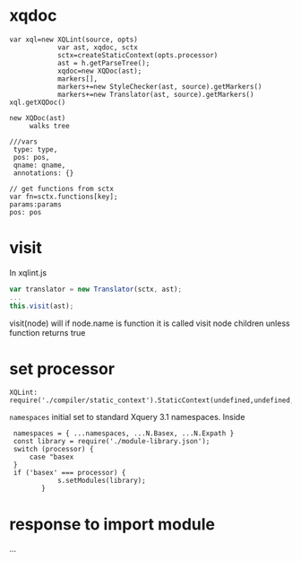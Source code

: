 

# xqdoc
```
var xql=new XQLint(source, opts)
            var ast, xqdoc, sctx
            sctx=createStaticContext(opts.processor)
            ast = h.getParseTree();
            xqdoc=new XQDoc(ast);
            markers[],
            markers+=new StyleChecker(ast, source).getMarkers()
            markers+=new Translator(ast, source).getMarkers()
xql.getXQDoc()

new XQDoc(ast)
     walks tree
```

```
///vars
 type: type,
 pos: pos,
 qname: qname,
 annotations: {}

// get functions from sctx
var fn=sctx.functions[key];
params:params
pos: pos
```
# visit
In xqlint.js
```javascript
var translator = new Translator(sctx, ast); 
...
this.visit(ast);
```
visit(node) will
if node.name is function it is called 
visit node children unless function returns true

# set processor
```
XQLint: require('./compiler/static_context').StaticContext(undefined,undefined,opts.processor)
```
`namespaces` initial set to standard Xquery 3.1 namespaces.
Inside
```
 namespaces = { ...namespaces, ...N.Basex, ...N.Expath }
 const library = require('./module-library.json');
 switch (processor) {
     case "basex
 }
 if ('basex' === processor) {
            s.setModules(library);
        }
```
# response to import module

...
